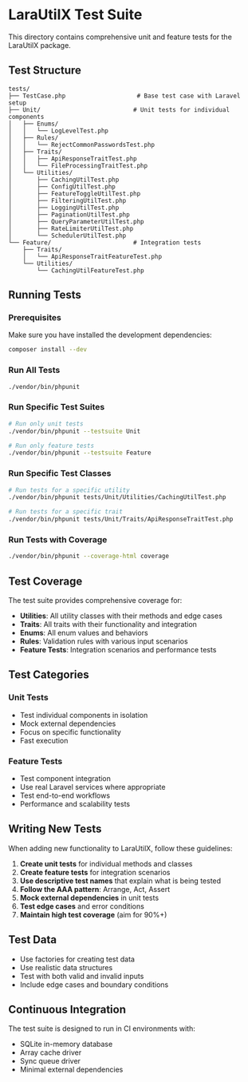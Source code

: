 # LaraUtilX Test Suite

This directory contains comprehensive unit and feature tests for the LaraUtilX package.

## Test Structure

```
tests/
├── TestCase.php                    # Base test case with Laravel setup
├── Unit/                          # Unit tests for individual components
│   ├── Enums/
│   │   └── LogLevelTest.php
│   ├── Rules/
│   │   └── RejectCommonPasswordsTest.php
│   ├── Traits/
│   │   ├── ApiResponseTraitTest.php
│   │   └── FileProcessingTraitTest.php
│   └── Utilities/
│       ├── CachingUtilTest.php
│       ├── ConfigUtilTest.php
│       ├── FeatureToggleUtilTest.php
│       ├── FilteringUtilTest.php
│       ├── LoggingUtilTest.php
│       ├── PaginationUtilTest.php
│       ├── QueryParameterUtilTest.php
│       ├── RateLimiterUtilTest.php
│       └── SchedulerUtilTest.php
└── Feature/                       # Integration tests
    ├── Traits/
    │   └── ApiResponseTraitFeatureTest.php
    └── Utilities/
        └── CachingUtilFeatureTest.php
```

## Running Tests

### Prerequisites

Make sure you have installed the development dependencies:

```bash
composer install --dev
```

### Run All Tests

```bash
./vendor/bin/phpunit
```

### Run Specific Test Suites

```bash
# Run only unit tests
./vendor/bin/phpunit --testsuite Unit

# Run only feature tests
./vendor/bin/phpunit --testsuite Feature
```

### Run Specific Test Classes

```bash
# Run tests for a specific utility
./vendor/bin/phpunit tests/Unit/Utilities/CachingUtilTest.php

# Run tests for a specific trait
./vendor/bin/phpunit tests/Unit/Traits/ApiResponseTraitTest.php
```

### Run Tests with Coverage

```bash
./vendor/bin/phpunit --coverage-html coverage
```

## Test Coverage

The test suite provides comprehensive coverage for:

- **Utilities**: All utility classes with their methods and edge cases
- **Traits**: All traits with their functionality and integration
- **Enums**: All enum values and behaviors
- **Rules**: Validation rules with various input scenarios
- **Feature Tests**: Integration scenarios and performance tests

## Test Categories

### Unit Tests
- Test individual components in isolation
- Mock external dependencies
- Focus on specific functionality
- Fast execution

### Feature Tests
- Test component integration
- Use real Laravel services where appropriate
- Test end-to-end workflows
- Performance and scalability tests

## Writing New Tests

When adding new functionality to LaraUtilX, follow these guidelines:

1. **Create unit tests** for individual methods and classes
2. **Create feature tests** for integration scenarios
3. **Use descriptive test names** that explain what is being tested
4. **Follow the AAA pattern**: Arrange, Act, Assert
5. **Mock external dependencies** in unit tests
6. **Test edge cases** and error conditions
7. **Maintain high test coverage** (aim for 90%+)

## Test Data

- Use factories for creating test data
- Use realistic data structures
- Test with both valid and invalid inputs
- Include edge cases and boundary conditions

## Continuous Integration

The test suite is designed to run in CI environments with:
- SQLite in-memory database
- Array cache driver
- Sync queue driver
- Minimal external dependencies
